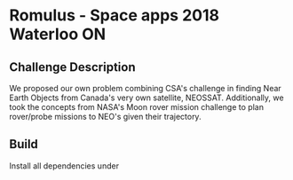 # Romulus - Space apps 2018 Waterloo ON
## Challenge Description
We proposed our own problem combining CSA's challenge in finding Near Earth Objects
from Canada's very own satellite, NEOSSAT. Additionally, we took the concepts from
 NASA's Moon rover mission challenge to plan rover/probe missions to NEO's given their trajectory.
 
 ## Build
 Install all dependencies under 
 
